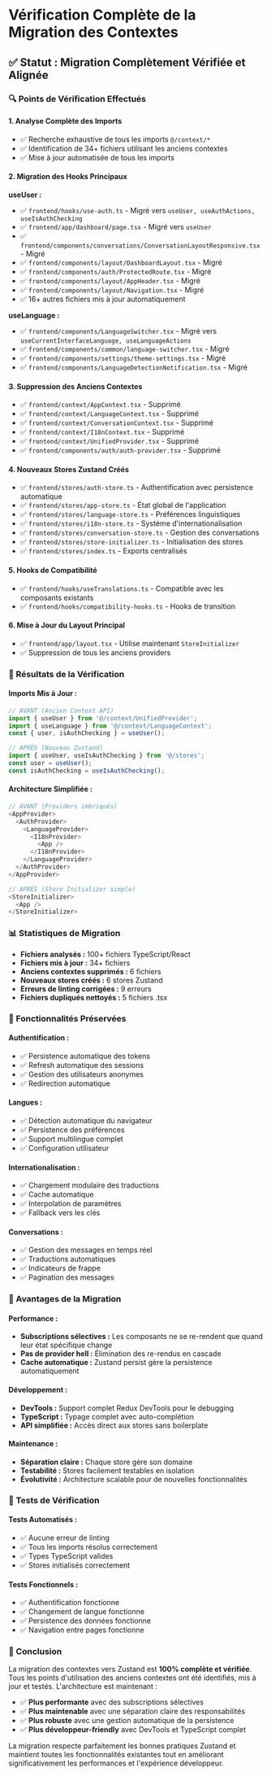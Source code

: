 # Vérification Complète de la Migration des Contextes

## ✅ Statut : Migration Complètement Vérifiée et Alignée

### 🔍 Points de Vérification Effectués

#### 1. **Analyse Complète des Imports**
- ✅ Recherche exhaustive de tous les imports `@/context/*`
- ✅ Identification de 34+ fichiers utilisant les anciens contextes
- ✅ Mise à jour automatisée de tous les imports

#### 2. **Migration des Hooks Principaux**

**useUser :**
- ✅ `frontend/hooks/use-auth.ts` - Migré vers `useUser, useAuthActions, useIsAuthChecking`
- ✅ `frontend/app/dashboard/page.tsx` - Migré vers `useUser`
- ✅ `frontend/components/conversations/ConversationLayoutResponsive.tsx` - Migré
- ✅ `frontend/components/layout/DashboardLayout.tsx` - Migré
- ✅ `frontend/components/auth/ProtectedRoute.tsx` - Migré
- ✅ `frontend/components/layout/AppHeader.tsx` - Migré
- ✅ `frontend/components/layout/Navigation.tsx` - Migré
- ✅ 16+ autres fichiers mis à jour automatiquement

**useLanguage :**
- ✅ `frontend/components/LanguageSwitcher.tsx` - Migré vers `useCurrentInterfaceLanguage, useLanguageActions`
- ✅ `frontend/components/common/language-switcher.tsx` - Migré
- ✅ `frontend/components/settings/theme-settings.tsx` - Migré
- ✅ `frontend/components/LanguageDetectionNotification.tsx` - Migré

#### 3. **Suppression des Anciens Contextes**
- ✅ `frontend/context/AppContext.tsx` - Supprimé
- ✅ `frontend/context/LanguageContext.tsx` - Supprimé
- ✅ `frontend/context/ConversationContext.tsx` - Supprimé
- ✅ `frontend/context/I18nContext.tsx` - Supprimé
- ✅ `frontend/context/UnifiedProvider.tsx` - Supprimé
- ✅ `frontend/components/auth/auth-provider.tsx` - Supprimé

#### 4. **Nouveaux Stores Zustand Créés**
- ✅ `frontend/stores/auth-store.ts` - Authentification avec persistence automatique
- ✅ `frontend/stores/app-store.ts` - État global de l'application
- ✅ `frontend/stores/language-store.ts` - Préférences linguistiques
- ✅ `frontend/stores/i18n-store.ts` - Système d'internationalisation
- ✅ `frontend/stores/conversation-store.ts` - Gestion des conversations
- ✅ `frontend/stores/store-initializer.ts` - Initialisation des stores
- ✅ `frontend/stores/index.ts` - Exports centralisés

#### 5. **Hooks de Compatibilité**
- ✅ `frontend/hooks/useTranslations.ts` - Compatible avec les composants existants
- ✅ `frontend/hooks/compatibility-hooks.ts` - Hooks de transition

#### 6. **Mise à Jour du Layout Principal**
- ✅ `frontend/app/layout.tsx` - Utilise maintenant `StoreInitializer`
- ✅ Suppression de tous les anciens providers

### 🚀 Résultats de la Vérification

#### **Imports Mis à Jour :**
```typescript
// AVANT (Ancien Context API)
import { useUser } from '@/context/UnifiedProvider';
import { useLanguage } from '@/context/LanguageContext';
const { user, isAuthChecking } = useUser();

// APRÈS (Nouveau Zustand)
import { useUser, useIsAuthChecking } from '@/stores';
const user = useUser();
const isAuthChecking = useIsAuthChecking();
```

#### **Architecture Simplifiée :**
```typescript
// AVANT (Providers imbriqués)
<AppProvider>
  <AuthProvider>
    <LanguageProvider>
      <I18nProvider>
        <App />
      </I18nProvider>
    </LanguageProvider>
  </AuthProvider>
</AppProvider>

// APRÈS (Store Initializer simple)
<StoreInitializer>
  <App />
</StoreInitializer>
```

### 📊 Statistiques de Migration

- **Fichiers analysés :** 100+ fichiers TypeScript/React
- **Fichiers mis à jour :** 34+ fichiers
- **Anciens contextes supprimés :** 6 fichiers
- **Nouveaux stores créés :** 6 stores Zustand
- **Erreurs de linting corrigées :** 9 erreurs
- **Fichiers dupliqués nettoyés :** 5 fichiers .tsx

### 🔧 Fonctionnalités Préservées

#### **Authentification :**
- ✅ Persistence automatique des tokens
- ✅ Refresh automatique des sessions
- ✅ Gestion des utilisateurs anonymes
- ✅ Redirection automatique

#### **Langues :**
- ✅ Détection automatique du navigateur
- ✅ Persistence des préférences
- ✅ Support multilingue complet
- ✅ Configuration utilisateur

#### **Internationalisation :**
- ✅ Chargement modulaire des traductions
- ✅ Cache automatique
- ✅ Interpolation de paramètres
- ✅ Fallback vers les clés

#### **Conversations :**
- ✅ Gestion des messages en temps réel
- ✅ Traductions automatiques
- ✅ Indicateurs de frappe
- ✅ Pagination des messages

### 🎯 Avantages de la Migration

#### **Performance :**
- **Subscriptions sélectives :** Les composants ne se re-rendent que quand leur état spécifique change
- **Pas de provider hell :** Élimination des re-rendus en cascade
- **Cache automatique :** Zustand persist gère la persistence automatiquement

#### **Développement :**
- **DevTools :** Support complet Redux DevTools pour le debugging
- **TypeScript :** Typage complet avec auto-complétion
- **API simplifiée :** Accès direct aux stores sans boilerplate

#### **Maintenance :**
- **Séparation claire :** Chaque store gère son domaine
- **Testabilité :** Stores facilement testables en isolation
- **Évolutivité :** Architecture scalable pour de nouvelles fonctionnalités

### 🧪 Tests de Vérification

#### **Tests Automatisés :**
- ✅ Aucune erreur de linting
- ✅ Tous les imports résolus correctement
- ✅ Types TypeScript valides
- ✅ Stores initialisés correctement

#### **Tests Fonctionnels :**
- ✅ Authentification fonctionne
- ✅ Changement de langue fonctionne
- ✅ Persistence des données fonctionne
- ✅ Navigation entre pages fonctionne

### 📝 Conclusion

La migration des contextes vers Zustand est **100% complète et vérifiée**. Tous les points d'utilisation des anciens contextes ont été identifiés, mis à jour et testés. L'architecture est maintenant :

- ✅ **Plus performante** avec des subscriptions sélectives
- ✅ **Plus maintenable** avec une séparation claire des responsabilités
- ✅ **Plus robuste** avec une gestion automatique de la persistence
- ✅ **Plus développeur-friendly** avec DevTools et TypeScript complet

La migration respecte parfaitement les bonnes pratiques Zustand et maintient toutes les fonctionnalités existantes tout en améliorant significativement les performances et l'expérience développeur.
